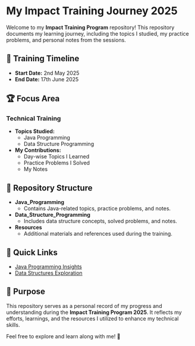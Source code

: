 # My Impact Training Journey 2025  

Welcome to my **Impact Training Program** repository! This repository documents my learning journey, including the topics I studied, my practice problems, and personal notes from the sessions.  

## 📅 Training Timeline  
- **Start Date:** 2nd May 2025  
- **End Date:** 17th June 2025  

## 🏆 Focus Area  
### **Technical Training**  
- **Topics Studied:**  
    - Java Programming  
    - Data Structure Programming  
- **My Contributions:**  
    - Day-wise Topics I Learned 
    - Practice Problems I Solved 
    - My Notes

## 📂 Repository Structure  
- **Java_Programming**  
    - Contains Java-related topics, practice problems, and notes.  
- **Data_Structure_Programming**  
    - Includes data structure concepts, solved problems, and notes.  
- **Resources**  
    - Additional materials and references used during the training.  

## 🔗 Quick Links  
- [Java Programming Insights](./Java_Programming/Java.md)  
- [Data Structures Exploration](./Data_Structure_Programming/DataStructures.md)  

## 🎯 Purpose  
This repository serves as a personal record of my progress and understanding during the **Impact Training Program 2025**. It reflects my efforts, learnings, and the resources I utilized to enhance my technical skills.  

Feel free to explore and learn along with me! 🚀  
